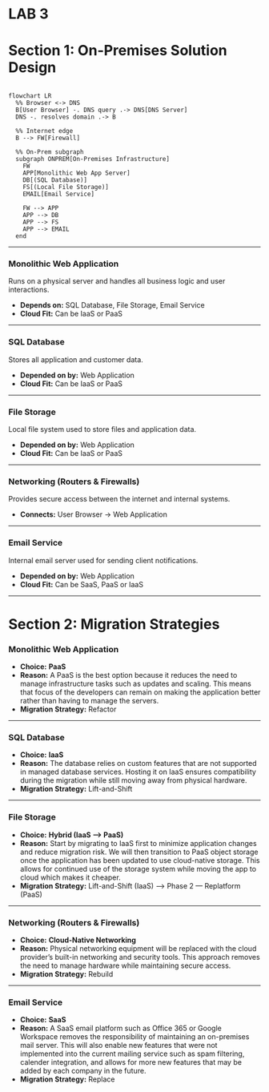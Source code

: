 # LAB 3
# Section 1: On-Premises Solution Design 

```mermaid

flowchart LR
  %% Browser <-> DNS
  B[User Browser] -. DNS query .-> DNS[DNS Server]
  DNS -. resolves domain .-> B

  %% Internet edge
  B --> FW[Firewall]

  %% On-Prem subgraph
  subgraph ONPREM[On-Premises Infrastructure]
    FW
    APP[Monolithic Web App Server]
    DB[(SQL Database)]
    FS[(Local File Storage)]
    EMAIL[Email Service]

    FW --> APP
    APP --> DB
    APP --> FS
    APP --> EMAIL
  end

```
---
### Monolithic Web Application
Runs on a physical server and handles all business logic and user interactions.  

- **Depends on:** SQL Database, File Storage, Email Service  
- **Cloud Fit:** Can be IaaS or PaaS

---

### SQL Database
Stores all application and customer data.  

- **Depended on by:** Web Application  
- **Cloud Fit:** Can be IaaS or PaaS  

---

### File Storage
Local file system used to store files and application data.  

- **Depended on by:** Web Application  
- **Cloud Fit:** Can be IaaS or PaaS 

---

### Networking (Routers & Firewalls)
Provides secure access between the internet and internal systems.  

- **Connects:** User Browser → Web Application  

---

### Email Service
Internal email server used for sending client notifications.  

- **Depended on by:** Web Application  
- **Cloud Fit:** Can be SaaS, PaaS or IaaS 

---

# Section 2: Migration Strategies

### Monolithic Web Application  
- **Choice:** **PaaS**  
- **Reason:** A PaaS is the best option because it reduces the need to manage infrastructure tasks such as updates and scaling. This means that focus of the developers can remain on making the application better rather than having to manage the servers.  
- **Migration Strategy:** Refactor  

---  

### SQL Database  
- **Choice:** **IaaS**  
- **Reason:** The database relies on custom features that are not supported in managed database services. Hosting it on IaaS ensures compatibility during the migration while still moving away from physical hardware.  
- **Migration Strategy:** Lift-and-Shift  

---  

### File Storage  
- **Choice:** **Hybrid (IaaS --> PaaS)**  
- **Reason:** Start by migrating to IaaS first to minimize application changes and reduce migration risk. We will then transition to PaaS object storage once the application has been updated to use cloud-native storage. This allows for continued use of the storage system while moving the app to cloud which makes it cheaper.  
- **Migration Strategy:** Lift-and-Shift (IaaS)  --> Phase 2 — Replatform (PaaS)
  

---  

### Networking (Routers & Firewalls)  
- **Choice:** **Cloud-Native Networking**  
- **Reason:** Physical networking equipment will be replaced with the cloud provider’s built-in networking and security tools. This approach removes the need to manage hardware while maintaining secure access.  
- **Migration Strategy:** Rebuild  

---  

### Email Service  
- **Choice:** **SaaS**  
- **Reason:** A SaaS email platform such as Office 365 or Google Workspace removes the responsibility of maintaining an on-premises mail server. This will also enable new features that were not implemented into the current mailing service such as spam filtering, calender integration, and allows for more new features that may be added by each company in the future.
- **Migration Strategy:** Replace  